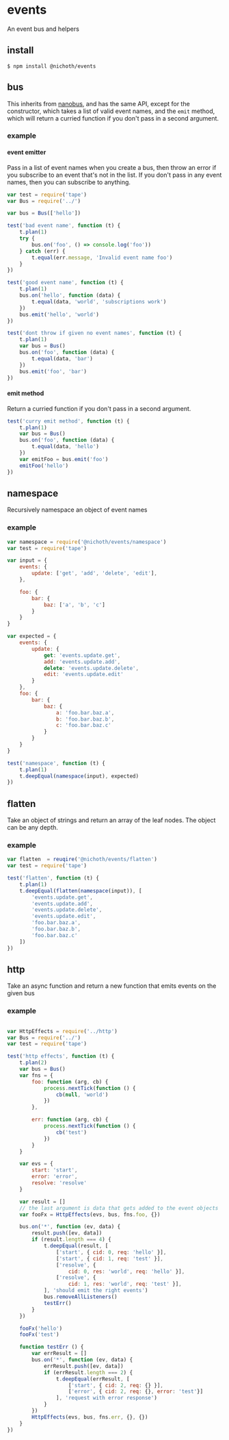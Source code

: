 # events

An event bus and helpers

## install

    $ npm install @nichoth/events

## bus

This inherits from [nanobus](https://github.com/yoshuawuyts/nanobus), and has the same API, except for the constructor, which takes a list of valid event names, and the `emit` method, which will return a curried function if you don't pass in a second argument.

### example

#### event emitter
Pass in a list of event names when you create a bus, then throw an error if you subscribe to an event that's not in the list. If you don't pass in any event names, then you can subscribe to anything.

```js
var test = require('tape')
var Bus = require('../')

var bus = Bus(['hello'])

test('bad event name', function (t) {
    t.plan(1)
    try {
        bus.on('foo', () => console.log('foo'))
    } catch (err) {
        t.equal(err.message, 'Invalid event name foo')
    }
})

test('good event name', function (t) {
    t.plan(1)
    bus.on('hello', function (data) {
        t.equal(data, 'world', 'subscriptions work')
    })
    bus.emit('hello', 'world')
})

test('dont throw if given no event names', function (t) {
    t.plan(1)
    var bus = Bus()
    bus.on('foo', function (data) {
        t.equal(data, 'bar')
    })
    bus.emit('foo', 'bar')
})
```

#### emit method
Return a curried function if you don't pass in a second argument.

```js
test('curry emit method', function (t) {
    t.plan(1)
    var bus = Bus()
    bus.on('foo', function (data) {
        t.equal(data, 'hello')
    })
    var emitFoo = bus.emit('foo')
    emitFoo('hello')
})
```

## namespace

Recursively namespace an object of event names

### example

```js
var namespace = require('@nichoth/events/namespace')
var test = require('tape')

var input = {
    events: {
        update: ['get', 'add', 'delete', 'edit'],
    },

    foo: {
        bar: {
            baz: ['a', 'b', 'c']
        }
    }
}

var expected = {
    events: {
        update: {
            get: 'events.update.get',
            add: 'events.update.add',
            delete: 'events.update.delete',
            edit: 'events.update.edit'
        }
    },
    foo: {
        bar: {
            baz: {
                a: 'foo.bar.baz.a',
                b: 'foo.bar.baz.b',
                c: 'foo.bar.baz.c'
            }
        }
    }
}

test('namespace', function (t) {
    t.plan(1)
    t.deepEqual(namespace(input), expected)
})
```

## flatten

Take an object of strings and return an array of the leaf nodes. The object can be any depth. 

### example

```js
var flatten  = reuqire('@nichoth/events/flatten')
var test = require('tape')

test('flatten', function (t) {
    t.plan(1)
    t.deepEqual(flatten(namespace(input)), [
        'events.update.get',
        'events.update.add',
        'events.update.delete',
        'events.update.edit',
        'foo.bar.baz.a',
        'foo.bar.baz.b',
        'foo.bar.baz.c'
    ])
})
```

## http

Take an async function and return a new function that emits events on the given bus

### example
```js

var HttpEffects = require('../http')
var Bus = require('../')
var test = require('tape')

test('http effects', function (t) {
    t.plan(2)
    var bus = Bus()
    var fns = {
        foo: function (arg, cb) {
            process.nextTick(function () {
                cb(null, 'world')
            })
        },

        err: function (arg, cb) {
            process.nextTick(function () {
                cb('test')
            })
        }
    }

    var evs = {
        start: 'start',
        error: 'error',
        resolve: 'resolve'
    }

    var result = []
    // the last argument is data that gets added to the event objects
    var fooFx = HttpEffects(evs, bus, fns.foo, {})

    bus.on('*', function (ev, data) {
        result.push([ev, data])
        if (result.length === 4) {
            t.deepEqual(result, [
                ['start', { cid: 0, req: 'hello' }],
                ['start', { cid: 1, req: 'test' }],
                ['resolve', {
                    cid: 0, res: 'world', req: 'hello' }],
                ['resolve', {
                    cid: 1, res: 'world', req: 'test' }],
            ], 'should emit the right events')
            bus.removeAllListeners()
            testErr()
        }
    })

    fooFx('hello')
    fooFx('test')

    function testErr () {
        var errResult = []
        bus.on('*', function (ev, data) {
            errResult.push([ev, data])
            if (errResult.length === 2) {
                t.deepEqual(errResult, [
                    ['start', { cid: 2, req: {} }],
                    ['error', { cid: 2, req: {}, error: 'test'}]
                ], 'request with error response')
            }
        })
        HttpEffects(evs, bus, fns.err, {}, {})
    }
})
```

